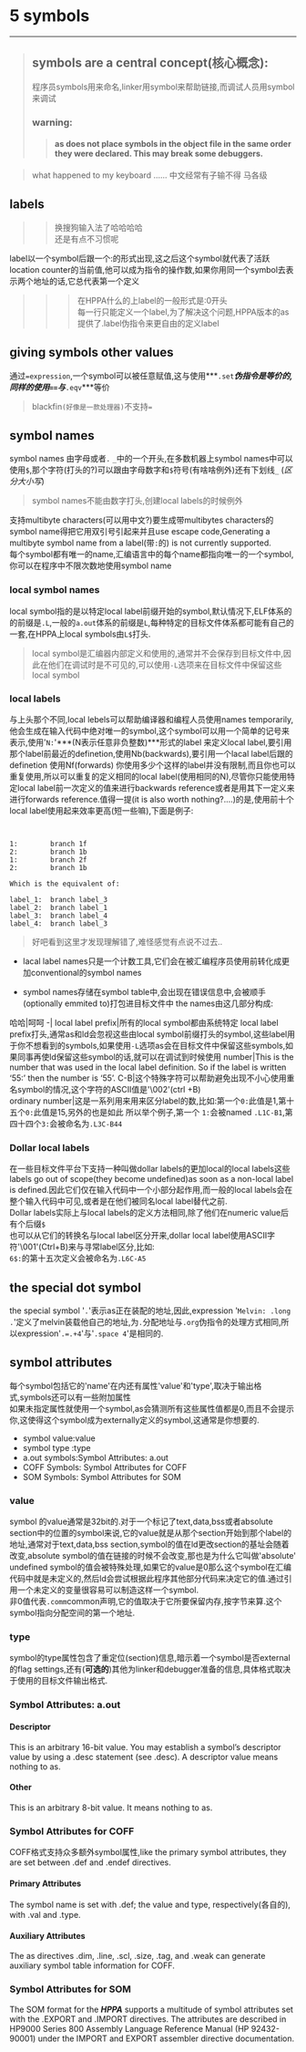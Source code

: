 # 5 symbols 
---
>## symbols are a **central concept**(核心概念):
>程序员symbols用来命名,linker用symbol来帮助链接,而调试人员用symbol来调试
>### warning:
>> #### as does not place symbols in the object file in the same order they were declared. This may break some debuggers. 

> what happened to my keyboard ......
> 中文经常有子输不得
> 马各级

## labels
>> 换搜狗输入法了哈哈哈哈  
>> 还是有点不习惯呢 

label以一个symbol后跟一个:的形式出现,这之后这个symbol就代表了活跃location counter的当前值,他可以成为指令的操作数,如果你用同一个symbol去表示两个地址的话,它总代表第一个定义
>>> 在HPPA什么的上label的一般形式是:0开头  
>>> 每一行只能定义一个label,为了解决这个问题,HPPA版本的as提供了.label伪指令来更自由的定义label

## giving symbols other values 
通过`=expression`,一个symbol可以被任意赋值,这与使用***`.set`***伪指令是等价的,同样的使用`==`与***`.eqv`***等价
>blackfin`(好像是一款处理器)`不支持`=`

## symbol names 
symbol names 由字母或者`.` `_`中的一个开头,在多数机器上symbol names中可以使用`$`,那个字符(打头的?)可以跟由字母数字和`$`符号(有啥啥例外)还有下划线`_` (*区分大小写*)
>symbol names不能由数字打头,创建local labels的时候例外

支持multibyte characters(可以用中文?)要生成带multibytes characters的symbol name得把它用双引号引起来并且use escape code,Generating a multibyte symbol name from a label(带`:`的) is not currently supported.   
每个symbol都有唯一的name,汇编语言中的每个name都指向唯一的一个symbol,你可以在程序中不限次数地使用symbol name

### local symbol names
local symbol指的是以特定local label前缀开始的symbol,默认情况下,ELF体系的的前缀是`.L`,一般的`a.out`体系的前缀是`L`,每种特定的目标文件体系都可能有自己的一套,在HPPA上local symbols由`L$`打头.  
>local symbol是汇编器内部定义和使用的,通常并不会保存到目标文件中,因此在他们在调试时是不可见的,可以使用`-L`选项来在目标文件中保留这些local symbol
### local labels

与上头那个不同,local lebels可以帮助编译器和编程人员使用names temporarily,他会生成在输入代码中绝对唯一的symbol,这个symbol可以用一个简单的记号来表示,使用'`N:`'***(N表示任意非负整数)***形式的label 来定义local label,要引用那个label前最近的definetion,使用Nb(backwards),要引用一个lacal label后跟的definetion 使用Nf(forwards)
你使用多少个这样的label并没有限制,而且你也可以重复使用,所以可以重复的定义相同的local label(使用相同的N),尽管你只能使用特定local label前一次定义的值来进行backwards reference或者是用其下一定义来进行forwards reference.值得一提(it is also worth nothing?....)的是,使用前十个local label使用起来效率更高(短一些嘛),下面是例子:
```


1:        branch 1f
2:        branch 1b
1:        branch 2f
2:        branch 1b

Which is the equivalent of:

label_1:  branch label_3
label_2:  branch label_1
label_3:  branch label_4
label_4:  branch label_3
```
>好吧看到这里才发现理解错了,难怪感觉有点说不过去..

- lacal label names只是一个计数工具,它们会在被汇编程序员使用前转化成更加conventional的symbol names
+ symbol names存储在symbol table中,会出现在错误信息中,会被顺手(optionally emmited to)打包进目标文件中
the names由这几部分构成:  

哈哈|呵呵
-|
local label prefix|所有的local symbol都由系统特定 local label prefix打头,通常as和ld会忽视这些由local symbol前缀打头的symbol,这些label用于你不想看到的symbols,如果使用`-L`选项as会在目标文件中保留这些symbols,如果同事再使ld保留这些symbol的话,就可以在调试到时候使用
number|This is the number that was used in the local label definition. So if the label is written ‘55:’ then the number is ‘55’. 
C-B|这个特殊字符可以帮助避免出现不小心使用重名symbol的情况,这个字符的ASCII值是'\002'(ctrl +B)  
ordinary number|这是一系列用来用来区分label的数,比如:第一个`0:`此值是1,第十五个`0:`此值是15,另外的也是如此
所以举个例子,第一个 `1:`会被named `.L1C-B1`,第四十四个`3:`会被命名为`.L3C-B44`
### Dollar local labels
在一些目标文件平台下支持一种叫做dollar labels的更加local的local labels这些labels go out of scope(they become undefined)as soon as a non-local label is defined.因此它们仅在输入代码中一个小部分起作用,而一般的local labels会在整个输入代码中可见,或者是在他们被同名local label替代之前.  
Dollar labels实际上与local labels的定义方法相同,除了他们在numeric value后有个后缀`$`  
也可以从它们的转换名与local label区分开来,dollar local label使用ASCII字符'\001'(Ctrl+B)来与寻常label区分,比如:  
`6$:`的第十五次定义会被命名为`.L6C-A5`
## the special dot symbol
the special symbol '`.`'表示as正在装配的地址,因此,expression '`Melvin: .long .`'定义了melvin装载他自己的地址,为`.`分配地址与`.org`伪指令的处理方式相同,所以expression'`.=.+4`'与'`.space 4`'是相同的.
## symbol attributes
每个symbol包括它的'name'在内还有属性'value'和'type',取决于输出格式,symbols还可以有一些附加属性  
如果未指定属性就使用一个symbol,as会猜测所有这些属性值都是0,而且不会提示你,这使得这个symbol成为externally定义的symbol,这通常是你想要的.
- symbol value:value
- symbol type :type
- a.out symbols:Symbol Attributes: a.out
- COFF Symbols:	  	Symbol Attributes for COFF 
- SOM Symbols:	  	Symbol Attributes for SOM    
### value 
symbol 的value通常是32bit的.对于一个标记了text,data,bss或者absolute section中的位置的symbol来说,它的value就是从那个section开始到那个label的地址,通常对于text,data,bss section,symbol的值在ld更改section的基址会随着改变,absolute symbol的值在链接的时候不会改变,那也是为什么它叫做'absolute'  
	undefined symbol的值会被特殊处理,如果它的value是0那么这个symbol在汇编代码中就是未定义的,然后ld会尝试根据此程序其他部分代码来决定它的值.通过引用一个未定义的变量很容易可以制造这样一个symbol.  
    非0值代表`.comm`common声明,它的值取决于它所要保留内存,按字节来算.这个symbol指向分配空间的第一个地址.
### type
symbol的type属性包含了重定位(section)信息,暗示着一个symbol是否external的flag settings,还有(**可选的**)其他为linker和debugger准备的信息,具体格式取决于使用的目标文件输出格式.
### Symbol Attributes: a.out
#### Descriptor
This is an arbitrary 16-bit value. You may establish a symbol’s descriptor value by using a .desc statement (see .desc). A descriptor value means nothing to as.
#### Other
This is an arbitrary 8-bit value. It means nothing to as. 
### Symbol Attributes for COFF
COFF格式支持众多额外symbol属性,like the primary symbol attributes, they are set between .def and .endef directives. 
#### Primary Attributes
The symbol name is set with .def; the value and type, respectively(各自的), with .val and .type.
#### Auxiliary Attributes
The as directives .dim, .line, .scl, .size, .tag, and .weak can generate auxiliary symbol table information for COFF. 
### Symbol Attributes for SOM
The SOM format for the ***HPPA*** supports a multitude of symbol attributes set with the .EXPORT and .IMPORT directives.
The attributes are described in HP9000 Series 800 Assembly Language Reference Manual (HP 92432-90001) under the IMPORT and EXPORT assembler directive documentation. 